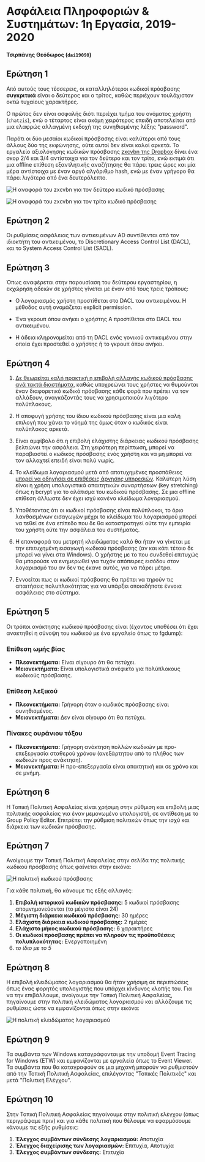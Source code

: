 # Ασφάλεια Πληροφοριών & Συστημάτων: 1η Εργασία, 2019-2020

#### Τσιρπάνης Θεόδωρος (`dai19090`)

## Ερώτηση 1

Από αυτούς τους τέσσερεις, οι καταλληλότεροι κωδικοί πρόσβασης __συγκριτικά__ είναι ο δεύτερος και ο τρίτος, καθώς περιέχουν τουλάχιστον οκτώ τυχαίους χαρακτήρες.

Ο πρώτος δεν είναι ασφαλής διότι περιέχει τμήμα του ονόματος χρήστη (`chatzis`), ενώ ο τέταρτος είναι ακόμη χειρότερος επειδή αποτελείται από μια ελαφρώς αλλαγμένη εκδοχή της συνηθισμένης λέξης "password".

Παρότι οι δύο μεσαίοι κωδικοί πρόσβασης είναι καλύτεροι από τους άλλους δύο της εκφώνησης, ούτε αυτοί δεν είναι καλοί αρκετά. Το εργαλείο αξιολόγησης κωδικών πρόσβασης [zxcvbn της Dropbox][zxcvbn] δίνει ένα σκορ 2/4 και 3/4 αντίστοιχα για τον δεύτερο και τον τρίτο, ενώ εκτιμά ότι μια offline επίθεση εξαντλητικής αναζήτησης θα πάρει τρεις ώρες και μία μέρα αντίστοιχα με έναν αργό αλγόριθμο hash, ενώ με έναν γρήγορο θα πάρει λιγότερο από ένα δευτερόλεπτο.

![Η αναφορά του zxcvbn για τον δεύτερο κωδικό πρόσβασης](images/zxcvbn_password2.png)

![Η αναφορά του zxcvbn για τον τρίτο κωδικό πρόσβασης](images/zxcvbn_password3.png)

## Ερώτηση 2

Οι ρυθμίσεις ασφάλειας των αντικειμένων AD συντίθενται από τον ιδιοκτήτη του αντικειμένου, το Discretionary Access Control List (DACL), και το System Access Control List (SACL).

## Ερώτηση 3

Όπως αναφέρεται στην παρουσίαση του δεύτερου εργαστηρίου, η εκχώρηση αδειών σε χρήστες γίνεται με έναν από τους τρεις τρόπους:

* Ο λογαριασμός χρήστη προστίθεται στο DACL του αντικειμένου. Η μέθοδος αυτή ονομάζεται explicit permission.

* Ένα γκρουπ όπου ανήκει ο χρήστης A προστίθεται στο DACL του αντικειμένου.

* Η άδεια κληρονομείται από τη DACL ενός γονικού αντικειμένου στην οποία έχει προστεθεί ο χρήστης ή το γκρουπ όπου ανήκει.

## Ερώτηση 4

1. [Δε θεωρείται καλή πρακτική η επιβολή αλλαγής κωδικού πρόσβασης ανά τακτά διαστήματα](https://www.ftc.gov/news-events/blogs/techftc/2016/03/time-rethink-mandatory-password-changes), καθώς υποχρεώνει τους χρήστες να θυμούνται έναν διαφορετικό κωδικό πρόσβασης κάθε φορά που πρέπει να τον αλλάξουν, αναγκάζοντάς τους να χρησιμοποιούν λιγότερο πολύπλοκους.

2. Η αποφυγή χρήσης του ίδιου κωδικού πρόσβασης είναι μια καλή επιλογή που χάνει το νόημά της όμως όταν ο κωδικός είναι πολύπλοκος αρκετά.

3. Είναι αμφίβολο ότι η επιβολή ελάχιστης διάρκειας κωδικού πρόσβασης βελτιώνει την ασφάλεια. Στη χειρότερη περίπτωση, μπορεί να παραβιαστεί ο κωδικός πρόσβασης ενός χρήστη και να μη μπορεί να τον αλλαχτεί επειδή είναι πολύ νωρίς.

4. Το κλείδωμα λογαριασμού μετά από αποτυχημένες προσπάθειες [μπορεί να οδηγήσει σε επιθέσεις άρνησης υπηρεσιών](https://www.cnbc.com/2019/04/10/toddler-locks-ipad-for-48-years-heres-how-to-unlock-it.html). Καλύτερη λύση είναι η χρήση υπολογιστικά απαιτητικών συναρτήσεων (key stretching) όπως η bcrypt για το αλάτισμα του κωδικού πρόσβασης. Σε μια offline επίθεση άλλωστε δεν έχει ισχύ κανένα κλείδωμα λογαριασμού.

5. Υποθέτοντας ότι οι κωδικοί πρόσβασης είναι πολύπλοκοι, το όριο λανθασμένων εισαγωγών μέχρι το κλείδωμα του λογαριασμού μπορεί να τεθεί σε ένα επίπεδο που δε θα καταστρατηγεί ούτε την εμπειρία του χρήστη ούτε την ασφάλεια του συστήματος.

6. Η επαναφορά του μετρητή κλειδώματος καλό θα ήταν να γίνεται με την επιτυχημένη εισαγωγή κωδικού πρόσβασης (αν και κάτι τέτοιο δε μπορεί να γίνει στα Windows). Ο χρήστης με το που συνδεθεί επιτυχώς θα μπορούσε να ενημερωθεί για τυχόν απόπειρες εισόδου στον λογαριασμό του αν δεν τις έκανε αυτός, για να πάρει μέτρα.

7. Εννοείται πως οι κωδικοί πρόσβασης θα πρέπει να τηρούν τις απαιτήσεις πολυπλοκότητας για να υπάρξει οποιαδήποτε έννοια ασφάλειας στο σύστημα.

## Ερώτηση 5

Οι τρόποι ανάκτησης κωδικού πρόσβασης είναι (έχοντας υποθέσει ότι έχει ανακτηθεί η σύνοψη του κωδικού με ένα εργαλείο όπως το fgdump):

### Επίθεση ωμής βίας

* __Πλεονεκτήματα:__ Είναι σίγουρο ότι θα πετύχει.
* __Μειονεκτήματα:__ Είναι υπολογιστικά ανέφικτο για πολύπλοκους κωδικούς πρόσβασης.

### Επίθεση λεξικού

* __Πλεονεκτήματα:__ Γρήγορη όταν ο κωδικός πρόσβασης είναι συνηθισμένος.
* __Μειονεκτήματα:__ Δεν είναι σίγουρο ότι θα πετύχει.

### Πίνακες ουράνιου τόξου

* __Πλεονεκτήματα:__ Γρήγορη ανάκτηση πολλών κωδικών με προ-επεξεργασία σταθερού χρόνου (ανεξάρτητου από το πλήθος των κωδικών προς ανάκτηση).
* __Μειονεκτήματα:__ Η προ-επεξεργασία είναι απαιτητική και σε χρόνο και σε μνήμη.

## Ερώτηση 6

Η Τοπική Πολιτική Ασφαλείας είναι χρήσιμη στην ρύθμιση και επιβολή μιας πολιτικής ασφαλείας για έναν μεμονωμένο υπολογιστή, σε αντίθεση με το Group Policy Editor. Επιτρέπει την ρύθμιση πολιτικών όπως την ισχύ και διάρκεια των κωδικών πρόσβασης.

## Ερώτηση 7

Ανοίγουμε την Τοπική Πολιτική Ασφαλείας στην σελίδα της πολιτικής κωδικού πρόσβασης όπως φαίνεται στην εικόνα:

![Η πολιτική κωδικού πρόσβασης](images/secpol_passwords.png)

Για κάθε πολιτική, θα κάνουμε τις εξής αλλαγές:

1. __Επιβολή ιστορικού κωδικών πρόσβασης:__ 5 κωδικοί πρόσβασης απομνημονεύονται (το μέγιστο είναι 24)
2. __Μέγιστη διάρκεια κωδικού πρόσβασης:__ 30 ημέρες
3. __Ελάχιστη διάρκεια κωδικού πρόσβασης:__ 2 ημέρες
4. __Ελάχιστο μήκος κωδικού πρόσβασης:__ 6 χαρακτήρες
5. __Οι κωδικοί πρόσβασης πρέπει να πληρούν τις προϋποθέσεις πολυπλοκότητας:__ Ενεργοποιημένη
6. _το ίδιο με το 5_

## Ερώτηση 8

Η επιβολή κλειδώματος λογαριασμού θα ήταν χρήσιμη σε περιπτώσεις όπως ένας φορητός υπολογιστής που υπάρχει κίνδυνος κλοπής του. Για να την επιβάλλουμε, ανοίγουμε την Τοπική Πολιτική Ασφαλείας, πηγαίνουμε στην πολιτική κλειδώματος λογαριασμού και αλλάζουμε τις ρυθμίσεις ώστε να εμφανίζονται όπως στην εικόνα:

![Η πολιτική κλειδώματος λογαριασμού](images/secpol_lockout.png)

## Ερώτηση 9

Τα συμβάντα των Windows καταγράφονται με την υποδομή Event Tracing for Windows (ETW) και εμφανίζονται με εργαλεία όπως το Event Viewer. Τα συμβάντα που θα καταγραφούν σε μια μηχανή μπορούν να ρυθμιστούν από την Τοπική Πολιτική Ασφαλείας, επιλέγοντας "Τοπικές Πολιτικές" και μετά "Πολιτική Ελέγχου".

## Ερώτηση 10

Στην Τοπική Πολιτική Ασφαλείας πηγαίνουμε στην πολιτική ελέγχου (όπως περιγράψαμε πριν) και για κάθε πολιτική που θέλουμε να εφαρμόσουμε κάνουμε τις εξής ρυθμίσεις:

1. __Έλεγχος συμβάντων σύνδεσης λογαριασμού:__ Αποτυχία
2. __Έλεγχος διαχείρισης των λογαριασμών:__ Επιτυχία, Αποτυχία
3. __Έλεγχος συμβάντων σύνδεσης:__ Επιτυχία

[zxcvbn]: https://lowe.github.io/tryzxcvbn
